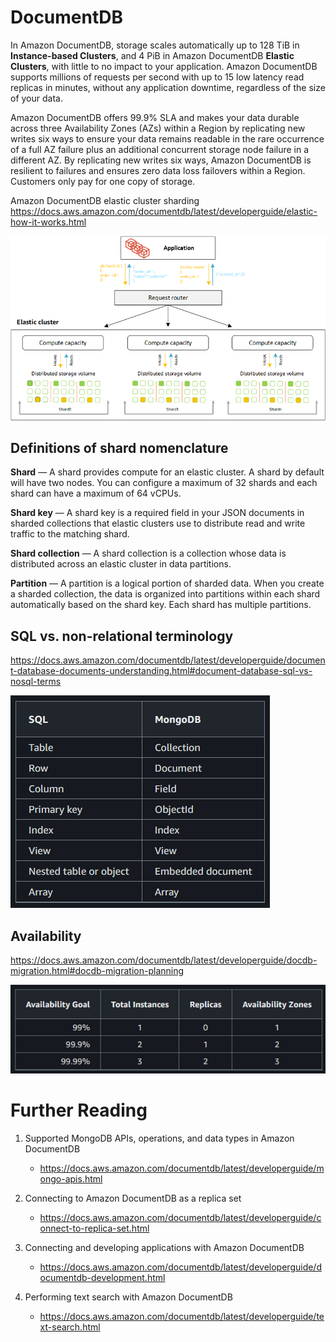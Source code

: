 # DocumentDB

In Amazon DocumentDB, storage scales automatically up to 128 TiB in **Instance-based Clusters**, and 4 PiB in Amazon DocumentDB **Elastic Clusters**, with little to no impact to your application. Amazon DocumentDB supports millions of requests per second with up to 15 low latency read replicas in minutes, without any application downtime, regardless of the size of your data.

Amazon DocumentDB offers 99.9% SLA and makes your data durable across three Availability Zones (AZs) within a Region by replicating new writes six ways to ensure your data remains readable in the rare occurrence of a full AZ failure plus an additional concurrent storage node failure in a different AZ. By replicating new writes six ways, Amazon DocumentDB is resilient to failures and ensures zero data loss failovers within a Region. Customers only pay for one copy of storage.

Amazon DocumentDB elastic cluster sharding
https://docs.aws.amazon.com/documentdb/latest/developerguide/elastic-how-it-works.html

![](images/2024-08-31-21-23-44.png)

## Definitions of shard nomenclature

**Shard** — A shard provides compute for an elastic cluster. A shard by default will have two nodes. You can configure a maximum of 32 shards and each shard can have a maximum of 64 vCPUs.

**Shard key** — A shard key is a required field in your JSON documents in sharded collections that elastic clusters use to distribute read and write traffic to the matching shard.

**Shard collection** — A shard collection is a collection whose data is distributed across an elastic cluster in data partitions.

**Partition** — A partition is a logical portion of sharded data. When you create a sharded collection, the data is organized into partitions within each shard automatically based on the shard key. Each shard has multiple partitions.

## SQL vs. non-relational terminology

https://docs.aws.amazon.com/documentdb/latest/developerguide/document-database-documents-understanding.html#document-database-sql-vs-nosql-terms

![](images/2024-08-31-22-54-29.png)

## Availability

https://docs.aws.amazon.com/documentdb/latest/developerguide/docdb-migration.html#docdb-migration-planning

![](images/2024-08-31-22-04-49.png)

# Further Reading

1. Supported MongoDB APIs, operations, and data types in Amazon DocumentDB
    - https://docs.aws.amazon.com/documentdb/latest/developerguide/mongo-apis.html

1. Connecting to Amazon DocumentDB as a replica set
    - https://docs.aws.amazon.com/documentdb/latest/developerguide/connect-to-replica-set.html

1. Connecting and developing applications with Amazon DocumentDB
    - https://docs.aws.amazon.com/documentdb/latest/developerguide/documentdb-development.html

1. Performing text search with Amazon DocumentDB
    - https://docs.aws.amazon.com/documentdb/latest/developerguide/text-search.html